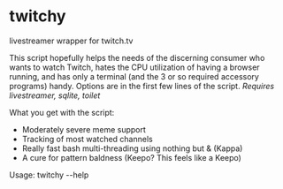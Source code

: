 # twitchy
livestreamer wrapper for twitch.tv

This script hopefully helps the needs of the discerning consumer who wants to watch Twitch, hates the CPU utilization of having a browser running, and has only a terminal (and the 3 or so required accessory programs) handy.
Options are in the first few lines of the script.
*Requires livestreamer, sqlite, toilet*

What you get with the script:
* Moderately severe meme support
* Tracking of most watched channels
* Really fast bash multi-threading using nothing but & (Kappa)
* A cure for pattern baldness (Keepo? This feels like a Keepo)

Usage: twitchy --help
